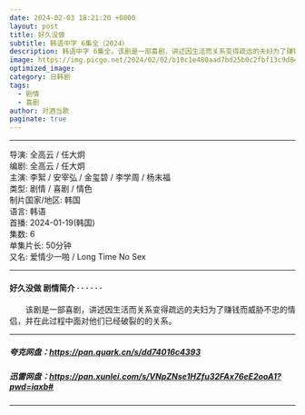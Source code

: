 ```yaml
---
date: 2024-02-03 18:21:20 +0800
layout: post
title: 好久没做
subtitle: 韩语中字 6集全（2024）
description: 韩语中字 6集全。该剧是一部喜剧，讲述因生活而关系变得疏远的夫妇为了赚钱而威胁不忠的情侣，并在此过程中面对他们已经破裂的的关系。...
image: https://img.picgo.net/2024/02/02/b10c1e480aad7bd25b0c2fbf13c9d843ddb40acc64193ab1.webp
optimized_image: 
category: 日韩剧
tags:
  - 剧情
  - 喜剧
author: 对酒当歌
paginate: true
---
```


---

导演: 全高云 / 任大炯  
编剧: 全高云 / 任大炯  
主演: 李絮 / 安宰弘 / 金玺碧 / 李学周 / 杨末福  
类型: 剧情 / 喜剧 / 情色  
制片国家/地区: 韩国  
语言: 韩语  
首播: 2024-01-19(韩国)  
集数: 6  
单集片长: 50分钟  
又名: 爱情少一啪 / Long Time No Sex  

---

#### 好久没做 剧情简介 · · · · · ·

　　该剧是一部喜剧，讲述因生活而关系变得疏远的夫妇为了赚钱而威胁不忠的情侣，并在此过程中面对他们已经破裂的的关系。

---

##### 夸克网盘：<https://pan.quark.cn/s/dd74016c4393>

##### 迅雷网盘：<https://pan.xunlei.com/s/VNpZNse1HZfu32FAx76eE2ooA1?pwd=iaxb#>

---
